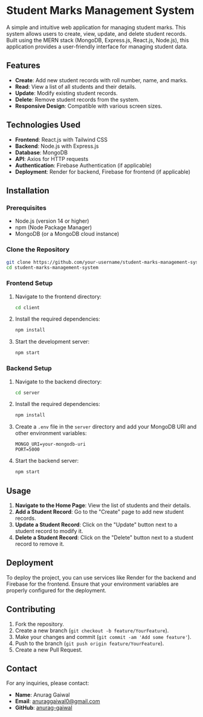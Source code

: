 # Student Marks Management System

A simple and intuitive web application for managing student marks. This system allows users to create, view, update, and delete student records. Built using the MERN stack (MongoDB, Express.js, React.js, Node.js), this application provides a user-friendly interface for managing student data.

## Features

- **Create**: Add new student records with roll number, name, and marks.
- **Read**: View a list of all students and their details.
- **Update**: Modify existing student records.
- **Delete**: Remove student records from the system.
- **Responsive Design**: Compatible with various screen sizes.

## Technologies Used

- **Frontend**: React.js with Tailwind CSS
- **Backend**: Node.js with Express.js
- **Database**: MongoDB
- **API**: Axios for HTTP requests
- **Authentication**: Firebase Authentication (if applicable)
- **Deployment**: Render for backend, Firebase for frontend (if applicable)

## Installation

### Prerequisites

- Node.js (version 14 or higher)
- npm (Node Package Manager)
- MongoDB (or a MongoDB cloud instance)

### Clone the Repository

```bash
git clone https://github.com/your-username/student-marks-management-system.git
cd student-marks-management-system
```

### Frontend Setup

1. Navigate to the frontend directory:

    ```bash
    cd client
    ```

2. Install the required dependencies:

    ```bash
    npm install
    ```

3. Start the development server:

    ```bash
    npm start
    ```

### Backend Setup

1. Navigate to the backend directory:

    ```bash
    cd server
    ```

2. Install the required dependencies:

    ```bash
    npm install
    ```

3. Create a `.env` file in the `server` directory and add your MongoDB URI and other environment variables:

    ```plaintext
    MONGO_URI=your-mongodb-uri
    PORT=5000
    ```

4. Start the backend server:

    ```bash
    npm start
    ```

## Usage

1. **Navigate to the Home Page**: View the list of students and their details.
2. **Add a Student Record**: Go to the "Create" page to add new student records.
3. **Update a Student Record**: Click on the "Update" button next to a student record to modify it.
4. **Delete a Student Record**: Click on the "Delete" button next to a student record to remove it.

## Deployment

To deploy the project, you can use services like Render for the backend and Firebase for the frontend. Ensure that your environment variables are properly configured for the deployment.

## Contributing

1. Fork the repository.
2. Create a new branch (`git checkout -b feature/YourFeature`).
3. Make your changes and commit (`git commit -am 'Add some feature'`).
4. Push to the branch (`git push origin feature/YourFeature`).
5. Create a new Pull Request.


## Contact

For any inquiries, please contact:

- **Name**: Anurag Gaiwal
- **Email**: anuraggaiwal0@gmail.com
- **GitHub**: [anurag-gaiwal](https://github.com/anurag-gaiwal)
